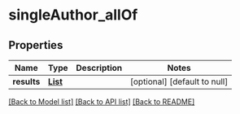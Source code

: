 # singleAuthor_allOf
## Properties

| Name | Type | Description | Notes |
|------------ | ------------- | ------------- | -------------|
| **results** | [**List**](Author.md) |  | [optional] [default to null] |

[[Back to Model list]](../README.md#documentation-for-models) [[Back to API list]](../README.md#documentation-for-api-endpoints) [[Back to README]](../README.md)

